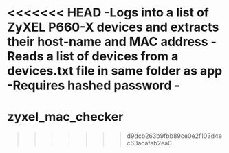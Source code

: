 <<<<<<< HEAD
-Logs into a list of ZyXEL P660-X devices and extracts their host-name
and MAC address
-Reads a list of devices from a devices.txt file in same folder as app
-Requires hashed password - 
=======
zyxel_mac_checker
=================
>>>>>>> d9dcb263b9fbb89ce0e2f103d4ec63acafab2ea0
